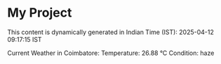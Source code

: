 # My Project

This content is dynamically generated in Indian Time (IST): 2025-04-12 09:17:15 IST


Current Weather in Coimbatore:
Temperature: 26.88 °C
Condition: haze
